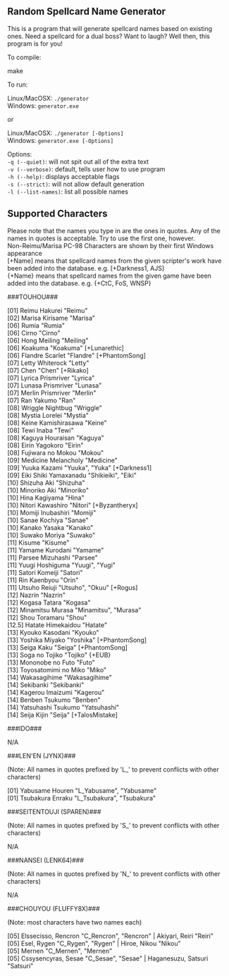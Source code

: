 ## Random Spellcard Name Generator ##
This is a program that will generate spellcard names based on existing ones. Need a spellcard for a dual boss? Want to laugh? Well then, this program is for you!

To compile:

make

To run:

Linux/MacOSX: <code>./generator </code><br>
Windows: <code>generator.exe </code>

or

Linux/MacOSX: <code>./generator [-Options] </code><br>
Windows: <code>generator.exe [-Options] </code>

Options:<br>
<code>-q (--quiet)</code>: will not spit out all of the extra text<br>
<code>-v (--verbose)</code>: default, tells user how to use program<br>
<code>-h (--help)</code>: displays acceptable flags<br>
<code>-s (--strict)</code>: will not allow default generation<br>
<code>-l (--list-names)</code>: list all possible names

## Supported Characters ##

Please note that the names you type in are the ones in quotes. Any of the names in quotes is acceptable. Try to use the first one, however.<br>
Non-Reimu/Marisa PC-98 Characters are shown by their first Windows appearance<br>
[+Name] means that spellcard names from the given scripter's work have been added into the database. e.g. [+Darkness1, AJS]<br>
{+Name} means that spellcard names from the given game have been added into the database. e.g. {+CtC, FoS, WNSP}

###TOUHOU###

[01] Reimu Hakurei "Reimu"						<br>
[02] Marisa Kirisame "Marisa"						<br>
[06] Rumia "Rumia"							<br>
[06] Cirno "Cirno"							<br>
[06] Hong Meiling "Meiling"						<br>
[06] Koakuma "Koakuma" [+Lunarethic]					<br>
[06] Flandre Scarlet "Flandre" [+PhantomSong]				<br>
[07] Letty Whiterock "Letty"						<br>
[07] Chen "Chen" [+Rikako]						<br>
[07] Lyrica Prismriver "Lyrica"						<br>
[07] Lunasa Prismriver "Lunasa"						<br>
[07] Merlin Prismriver "Merlin"						<br>
[07] Ran Yakumo "Ran"							<br>
[08] Wriggle Nightbug "Wriggle"						<br>
[08] Mystia Lorelei "Mystia"						<br>
[08] Keine Kamishirasawa "Keine"					<br>
[08] Tewi Inaba "Tewi"							<br>
[08] Kaguya Houraisan "Kaguya"						<br>
[08] Eirin Yagokoro "Eirin"						<br>
[08] Fujiwara no Mokou "Mokou"						<br>
[09] Medicine Melancholy "Medicine"					<br>
[09] Yuuka Kazami "Yuuka", "Yuka" [+Darkness1]				<br>
[09] Eiki Shiki Yamaxanadu "Shikieiki", "Eiki" 				<br>
[10] Shizuha Aki "Shizuha"						<br>
[10] Minoriko Aki "Minoriko"						<br>
[10] Hina Kagiyama "Hina"						<br>
[10] Nitori Kawashiro "Nitori" [+Byzantheryx]				<br>
[10] Momiji Inubashiri "Momiji"						<br>
[10] Sanae Kochiya "Sanae"						<br>
[10] Kanako Yasaka "Kanako"						<br>
[10] Suwako Moriya "Suwako"						<br>
[11] Kisume "Kisume"							<br>
[11] Yamame Kurodani "Yamame"						<br>
[11] Parsee Mizuhashi "Parsee"						<br>
[11] Yuugi Hoshiguma "Yuugi", "Yugi"					<br>
[11] Satori Komeiji "Satori"						<br>
[11] Rin Kaenbyou "Orin"						<br>
[11] Utsuho Reiuji "Utsuho", "Okuu" [+Rogus]				<br>
[12] Nazrin "Nazrin"							<br>
[12] Kogasa Tatara "Kogasa"						<br>
[12] Minamitsu Murasa "Minamitsu", "Murasa"				<br>
[12] Shou Toramaru "Shou"						<br>
[12.5] Hatate Himekaidou "Hatate"					<br>
[13] Kyouko Kasodani "Kyouko"						<br>
[13] Yoshika Miyako "Yoshika" [+PhantomSong]				<br>
[13] Seiga Kaku "Seiga" [+PhantomSong]					<br>
[13] Soga no Tojiko "Tojiko" {+EUB}					<br>
[13] Mononobe no Futo "Futo" 						<br>
[13] Toyosatomimi no Miko "Miko" 					<br>
[14] Wakasagihime "Wakasagihime"					<br>
[14] Sekibanki "Sekibanki"						<br>
[14] Kagerou Imaizumi "Kagerou"						<br>
[14] Benben Tsukumo "Benben"						<br>
[14] Yatsuhashi Tsukumo "Yatsuhashi"					<br>
[14] Seija Kijin "Seija" [+TalosMistake]				<br>

###IDO###

N/A

###LEN'EN (JYNX)###

(Note: All names in quotes prefixed by 'L_' to prevent conflicts with other characters)

[01] Yabusame Houren "L_Yabusame", "Yabusame"				<br>
[01] Tsubakura Enraku "L_Tsubakura", "Tsubakura"			<br>

###SEITENTOUJI (SPAREN)###

(Note: All names in quotes prefixed by 'S_' to prevent conflicts with other characters)

N/A

###NANSEI (LENK64)###

(Note: All names in quotes prefixed by 'N_' to prevent conflicts with other characters)

N/A

###CHOUYOU (FLUFFY8X)###

(Note: most characters have two names each)

[05] Elssecisso, Rencron "C_Rencron", "Rencron" | Akiyari, Reiri "Reiri"	<br>
[05] Esel, Rygen "C_Rygen", "Rygen" | Hiroe, Nikou "Nikou"			<br>
[05] Mernen "C_Mernen", "Mernen"						<br>
[05] Cssysencyras, Sesae "C_Sesae", "Sesae" | Haganesuzu, Satsuri "Satsuri"	<br>
